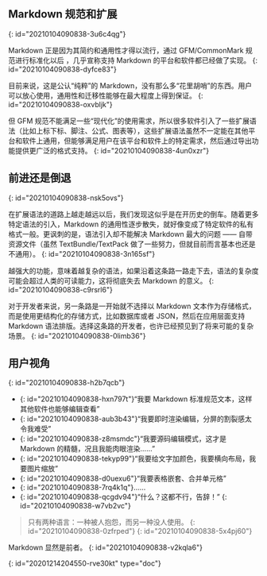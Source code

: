 ## Markdown 规范和扩展
{: id="20210104090838-3u6c4qg"}

Markdown 正是因为其简约和通用性才得以流行，通过 GFM/CommonMark 规范进行标准化以后 ，几乎宣称支持 Markdown 的平台和软件都已经做了实现。
{: id="20210104090838-dyfce83"}

目前来说，这是公认“纯粹”的 Markdown，没有那么多“花里胡哨”的东西。用户可以放心使用，通用性和迁移性能够在最大程度上得到保证。
{: id="20210104090838-oxvbljk"}

但 GFM 规范不能满足一些“现代化”的使用需求，所以很多软件引入了一些扩展语法（比如上标下标、脚注、公式、图表等），这些扩展语法虽然不一定能在其他平台和软件上通用，但能够满足用户在该平台和软件上的特定需求，然后通过导出功能提供更广泛的格式支持。
{: id="20210104090838-4un0xzr"}

## 前进还是倒退
{: id="20210104090838-nsk5ovs"}

在扩展语法的道路上越走越远以后，我们发现这似乎是在开历史的倒车。随着更多特定语法的引入，Markdown 的通用性逐步散失，就好像变成了特定软件的私有格式一般。更讽刺的是，语法引入却不能解决 Markdown 最大的问题 —— 自带资源文件（虽然 TextBundle/TextPack 做了一些努力，但就目前而言基本也还是不通用）。
{: id="20210104090838-3n165sf"}

越强大的功能，意味着越复杂的语法，如果沿着这条路一路走下去，语法的复杂度可能会超过人类的可读能力，这将彻底失去 Markdown 的意义。
{: id="20210104090838-c9rsrl6"}

对于开发者来说，另一条路是一开始就不选择以 Markdown 文本作为存储格式，而是使用更结构化的存储方式，比如数据库或者 JSON，然后在应用层面支持 Markdown 语法排版。选择这条路的开发者，也许已经预见到了将来可能的复杂场景。
{: id="20210104090838-0limb36"}

## 用户视角
{: id="20210104090838-h2b7qcb"}

* {: id="20210104090838-hxn797t"}“我要 Markdown 标准规范文本，这样其他软件也能够编辑查看”
* {: id="20210104090838-aub3b43"}“我要即时渲染编辑，分屏的割裂感太令我难受”
* {: id="20210104090838-z8msmdc"}“我要源码编辑模式，这才是 Markdown 的精髓，况且我能肉眼渲染……”
* {: id="20210104090838-tekyp99"}“我要给文字加颜色，我要横向布局，我要图片缩放”
* {: id="20210104090838-d0uexu6"}“我要表格嵌套、合并单元格”
* {: id="20210104090838-7rq4k1q"}……
* {: id="20210104090838-qcgdv94"}“什么？这都不行，告辞！”
{: id="20210104090838-w7vb2vc"}

> 只有两种语言：一种被人抱怨，而另一种没人使用。
> {: id="20210104090838-0zfrped"}
{: id="20210104090838-5x4pj60"}

Markdown 显然是前者。
{: id="20210104090838-v2kqla6"}


{: id="20201214204550-rve30kt" type="doc"}
